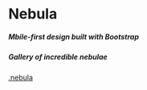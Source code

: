 # Nebula

##### Mbile-first design built with Bootstrap

##### Gallery of incredible nebulae

<a href="https://soundwanders.github.io/starmap">.nebula</a>
